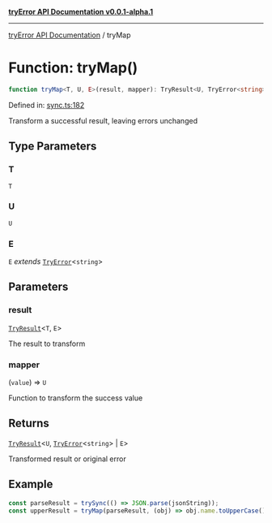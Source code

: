 [**tryError API Documentation v0.0.1-alpha.1**](../index.md)

***

[tryError API Documentation](../index.md) / tryMap

# Function: tryMap()

```ts
function tryMap<T, U, E>(result, mapper): TryResult<U, TryError<string> | E>;
```

Defined in: [sync.ts:182](https://github.com/oconnorjohnson/tryError/blob/e3ae0308069a4fba073f4543d527ad76373db795/src/sync.ts#L182)

Transform a successful result, leaving errors unchanged

## Type Parameters

### T

`T`

### U

`U`

### E

`E` *extends* [`TryError`](../interfaces/TryError.md)\<`string`\>

## Parameters

### result

[`TryResult`](../type-aliases/TryResult.md)\<`T`, `E`\>

The result to transform

### mapper

(`value`) => `U`

Function to transform the success value

## Returns

[`TryResult`](../type-aliases/TryResult.md)\<`U`, [`TryError`](../interfaces/TryError.md)\<`string`\> \| `E`\>

Transformed result or original error

## Example

```typescript
const parseResult = trySync(() => JSON.parse(jsonString));
const upperResult = tryMap(parseResult, (obj) => obj.name.toUpperCase());
```
